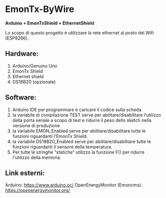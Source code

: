 # EmonTx-ByWire
**Arduino + EmonTxShield + EthernetShield**

Lo scopo di questo progetto è utilizzare la rete ethernet al posto del Wifi (ESP8266).

## Hardware:
  1. Arduino/Genuino Uno
  2. EmonTx Shield
  3. Ethernet shield
  4. DS18B20 (opzionale)
  
## Software:
  1. Arduino IDE per programmare e caricare il codice sulla scheda.
  2. la variabile di compilazione TEST serve per abilitare/disabilitare l'utilizzo della porta seriale a scopo di test e ridurre il peso dello sketch nella versione di produzione
  3. la variabile EMON_Enabled serve per abilitare/disabilitare tutte le funzioni riguardanti l'EmonTx Shield.
  4. la variabile DS18B20_Enabled serve per abilitare/disabilitare tutte le funzioni riguardanti il sensore della temperatura.
  5. Per tutte le stringhe "statiche" utilizzo la funzione F() per ridurre l'utilizzo della memoria.
  
## Link esterni:
  Arduino: https://www.arduino.cc/ 
  OpenEnergyMonitor (Emoncms): https://openenergymonitor.org/
